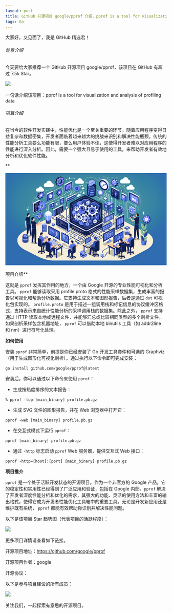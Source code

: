 ```yaml
---
layout: post
title: GitHub 开源项目 google/pprof 介绍，pprof is a tool for visualization and analysis of profiling data
tags: Go
---
```


大家好，又见面了，我是 GitHub 精选君！

###### 背景介绍

今天要给大家推荐一个 GitHub 开源项目 google/pprof，该项目在 GitHub 有超过 7.5k Star。

![](https://stats.deeptrain.net/repo/google/pprof/?theme=light)

一句话介绍该项目：pprof is a tool for visualization and analysis of profiling data





###### 项目介绍

在当今的软件开发实践中，性能优化是一个至关重要的环节。随着应用程序变得日益复杂和数据密集，开发者面临着越来越大的挑战来识别和解决性能瓶颈。传统的性能分析工具要么功能有限，要么用户体验不佳，这使得开发者难以对应用程序的性能进行深入分析。因此，需要一个强大且易于使用的工具，来帮助开发者有效地分析和优化软件性能。

**

![](https://raw.githubusercontent.com/ZhuPeng/pic/master/mac/compress_tmp-4237277b92185ede46e07d2c2cc322e5.png)

项目介绍**

这就是 `pprof` 发挥其作用的地方，一个由 Google 开源的专业性能可视化和分析工具。 `pprof` 能够读取采用 profile.proto 格式的性能采样数据集，生成丰富的报告以可视化和帮助分析数据。它支持生成文本和图形报告，后者是通过 `dot` 可视化包实现的。 `profile.proto` 是用于描述一组调用栈和标记信息的协议缓冲区格式，支持表示来自统计性能分析的采样调用栈的数据集。除此之外， `pprof` 支持通过 HTTP 读取本地或远程文件，并能够汇总或比较相同类型的多个剖析文件。如果剖析采样包含机器地址， `pprof` 可以借助本地 binutils 工具（如 addr2line 和 nm）进行符号化处理。

**如何使用**

安装 `pprof` 非常简单，前提是你已经安装了 Go 开发工具套件和可选的 Graphviz（用于生成图形化可视化剖析）。通过执行以下命令即可完成安装：

```
go install github.com/google/pprof@latest
```

安装后，你可以通过以下命令来使用 `pprof`：

- 生成按热度排序的文本报告：

```
% pprof -top [main_binary] profile.pb.gz
```

- 生成 SVG 文件的图形报告，并在 Web 浏览器中打开它：

```
pprof -web [main_binary] profile.pb.gz
```

- 在交互式模式下运行 `pprof`：

```
pprof [main_binary] profile.pb.gz
```

- 通过 `-http` 标志启动 `pprof` Web 服务器，提供交互式 Web 接口：

```
pprof -http=[host]:[port] [main_binary] profile.pb.gz
```

**项目推介**

`pprof` 是一个处于活跃开发状态的开源项目。作为一个非官方的 Google 产品，它的稳定性和实用性已经得到了广泛应用和验证，包括在 Google 内部。`pprof` 解决了开发者深度性能分析和优化的需求，其强大的功能、灵活的使用方法和丰富的输出格式，使得它成为开发者性能优化工具箱中的重要工具。无论是开发新应用还是维护既有系统， `pprof` 都能有效帮助你识别并解决性能问题。

以下是该项目 Star 趋势图（代表项目的活跃程度）：

![](https://api.star-history.com/svg?repos=google/pprof&type=Timeline)

更多项目详情请查看如下链接。

开源项目地址：https://github.com/google/pprof 

开源项目作者：google

开源协议：

以下是参与项目建设的所有成员：

![](https://contrib.rocks/image?repo=google/pprof)

关注我们，一起探索有意思的开源项目。

